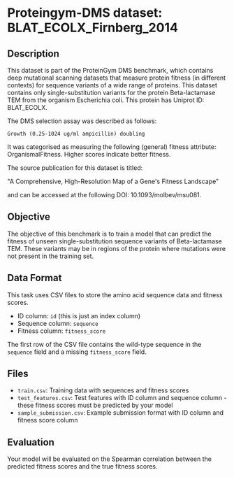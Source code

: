 
# Proteingym-DMS dataset: BLAT_ECOLX_Firnberg_2014

## Description

This dataset is part of the ProteinGym DMS benchmark, which contains deep mutational scanning datasets that measure
protein fitness (in different contexts) for sequence variants of a wide range of proteins. This dataset contains
only single-substitution variants for the protein Beta-lactamase TEM from the organism Escherichia coli. This protein has Uniprot ID: BLAT_ECOLX. 

The DMS selection assay was described as follows: 

    Growth (0.25-1024 ug/ml ampicillin) doubling

It was categorised as measuring the following (general) fitness attribute: OrganismalFitness. Higher scores indicate better fitness.

The source publication for this dataset is titled: 

"A Comprehensive, High-Resolution Map of a Gene's Fitness Landscape"

and can be accessed at the following DOI: 10.1093/molbev/msu081.

## Objective

The objective of this benchmark is to train a model that can predict the fitness of unseen single-substitution sequence variants of Beta-lactamase TEM.
These variants may be in regions of the protein where mutations were not present in the training set.

## Data Format

This task uses CSV files to store the amino acid sequence data and fitness scores.
- ID column: `id` (this is just an index column)
- Sequence column: `sequence`
- Fitness column: `fitness_score`

The first row of the CSV file contains the wild-type sequence in the `sequence` field and a missing `fitness_score` field.

## Files

- `train.csv`: Training data with sequences and fitness scores
- `test_features.csv`: Test features with ID column and sequence column - these fitness scores must be predicted by your model
- `sample_submission.csv`: Example submission format with ID column and fitness score column

## Evaluation

Your model will be evaluated on the Spearman correlation between the predicted fitness scores and the true fitness scores.
